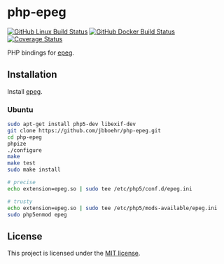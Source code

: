 
# php-epeg

[![GitHub Linux Build Status](https://github.com/jbboehr/php-epeg/workflows/linux/badge.svg)](https://github.com/jbboehr/php-epeg/actions?query=workflow%3Alinux)
[![GitHub Docker Build Status](https://github.com/jbboehr/php-epeg/workflows/docker/badge.svg)](https://github.com/jbboehr/php-epeg/actions?query=workflow%3Adocker)
[![Coverage Status](https://coveralls.io/repos/jbboehr/php-epeg/badge.svg?branch=master&service=github)](https://coveralls.io/github/jbboehr/php-epeg?branch=master)

PHP bindings for [epeg](https://github.com/jbboehr/epeg).


## Installation

Install [epeg](https://github.com/jbboehr/epeg).


### Ubuntu

```bash
sudo apt-get install php5-dev libexif-dev
git clone https://github.com/jbboehr/php-epeg.git
cd php-epeg
phpize
./configure
make
make test
sudo make install

# precise
echo extension=epeg.so | sudo tee /etc/php5/conf.d/epeg.ini

# trusty
echo extension=epeg.so | sudo tee /etc/php5/mods-available/epeg.ini
sudo php5enmod epeg
```


## License

This project is licensed under the [MIT license](http://opensource.org/licenses/MIT).

